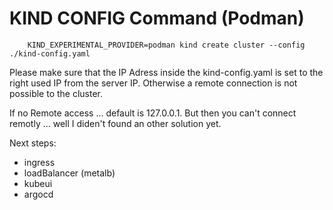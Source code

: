 # KIND CONFIG Command (Podman)

        KIND_EXPERIMENTAL_PROVIDER=podman kind create cluster --config ./kind-config.yaml

Please make sure that the IP Adress inside the kind-config.yaml is set to the right used IP from the server IP. Otherwise a remote connection is not possible to the cluster.

If no Remote access ... default is 127.0.0.1. But then you can't connect remotly ... well I diden't found an other solution yet.

Next steps:

  - ingress
  - loadBalancer (metalb)
  - kubeui
  - argocd
